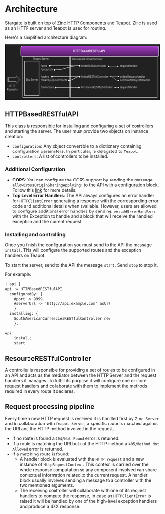 # Architecture

Stargate is built on top of [Zinc HTTP Components](https://github.com/svenvc/zinc)
and [Teapot](https://github.com/zeroflag/Teapot). Zinc is used as an HTTP server
and Teapot is used for routing.

Here's a simplified architecture diagram:

![Architecture](Architecture.png)

## HTTPBasedRESTfulAPI

This class is responsible for installing and configuring a set of controllers and
starting the server.
The user must provide two objects on instance creation:

- `configuration`: Any object convertible to a dictionary containing
  configuration parameters. In particular, is delegated to `Teapot`.
- `controllers`: A list of controllers to be installed.

### Additional Configuration

- **CORS**: You can configure the CORS support by sending the message
  `allowCrossOriginSharingApplying:` to the API with a configuration block.
  Follow this [link](../reference/CrossOriginResourceSharing.md) for more details.
- **Top Level Error Handlers**: The API always configures an error handler for
  `HTTPClientError` generating a response with the corresponding error code and
  additional details when available. However, users are allowed to configure
  additional error handlers by sending: `on:addErrorHandler:` with the Exception
  to handle and a block that will receive the handled exception and the current
  request.

### Installing and controlling

Once you finish the configuration you must send to the API the message `install`.
This will configure the supported routes and the exception handlers on Teapot.

To start the server, send to the API the message `start`. Send `stop` to stop it.

For example:

```smalltalk
| api |
api := HTTPBasedRESTfulAPI
  configuredBy: {
    #port -> 9999.
    #serverUrl -> 'http://api.example.com' asUrl
    }
  installing: {
    SouthAmericanCurrenciesRESTfulController new
    }.

api
    install;
    start
```

## ResourceRESTfulController

A controller is responsible for providing a set of routes to be configured in
an API and acts as the mediator between the HTTP Server and the request handlers
it manages. To fulfill its purpose it will configure one or more request
handlers and collaborate with them to implement the methods required in every
route it declares.

## Request processing pipeline

Every time a new HTTP request is received it is handled first by `Zinc Server`
and in collaboration with `Teapot Server`, a specific route is matched against
the URI and the HTTP method involved in the request.

- If no route is found a `404/Not Found` error is returned.
- If a route is matching the URI but not the HTTP method a
  `405/Method Not Allowed` error is returned.
- If a matching route is found:
  - A handler block is evaluated with the `HTTP request` and a new instance of
  `HttpRequestContext`. This context is carried over the whole response
  computation so any component involved can share contextual information related
  to the current request. A handler block usually involves sending a message to
  a controller with the two mentioned arguments.
  - The receiving controller will collaborate with one of its request handlers
  to compute the response, in case an `HTTPClientError` is raised it will be
  handled by one of the high-level exception handlers and produce a 4XX response.
